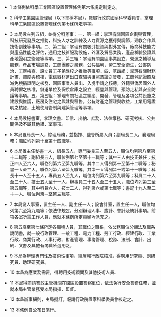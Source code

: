 * 1 本條例依科學工業園區設置管理條例第六條規定制定之。

* 2 科學工業園區管理局（以下簡稱本局），隸屬行政院國家科學委員會，掌理科學工業園區設置管理條例第七條所定事項。

* 3 本局設左列五組，並得分科辦事：一、第一組：掌理有關園區企劃與管理，科技研究發展之推動，科技人才之訓練及人力資源之獲得與調節，建教合作與技術訓練等事項。二、第二組：掌理有關吸引投資與對外宣傳，廠商科技能力與產品性能之評估，通用之技術服務設施，外匯及貿易業務，產品檢驗發證與產地證明之簽發等事項。三、第三組：掌理有關園區事業設立、營運之輔導及服務，產品市場調查，工商團體之業務，公共福利，勞工安全衛生，公害防治，工廠檢查，設立員工子弟學校之推動等事項。四、第四組：掌理有關財務計畫、調度與稽核，電信器材進出口查驗與護照憑證之簽發，工商登記證照及減免稅捐證明之核發，園區事業人員出、入境申請之核轉，外籍與僑居國外人員聘僱之核准，儲運單位及保稅倉庫之設立、經營與管理，預防走私與安全防護等事項。五、第五組：掌理有關社區之編定、開發、管理及各項公共設施之建設與維護，廠房及住宅之興建與租售，公有財產之管理與收益，工業用電證明之核發，土地使用管制與建築管理等事項。

* 4 本局設秘書室，掌理文書、印信、出納、庶務、法律事務、研究考核、公共關係及不屬其他組、室事項。

* 5 本局置局長一人，綜理局務，並指揮、監督所屬人員；副局長二人，襄理局務；職位均列第十至第十四職等。

* 6 本局置主任秘書一人，組長五人，專門委員三人至五人，職位均列第八至第十二職等；副組長五人，職位列第七至第十一職等；其中三人由技正兼任；技正四人至六人，職位列第六至第九職等，其中二人得列第十至第十二職等；秘書一人至三人，職位列第六至第九職等，其中一人得列第十或第十一職等；科長十一人至十五人，專員五人至九人，職位均列第六至第九職等；科員二十人至三十人，技士五人至十一人，辦事員二十五人至三十五人，職位均列第三至第五職等，其中科員六人，技士二人，得列第六或第七職等；書記十九人至二十一人，職位列第一至第三職等。

* 7 本局設人事室，置主任一人、副主任一人；設會計室，置主任一人，職位均列第六至第九職等；依法律規定，分別辦理人事、歲計、會計及統計事項。前項各室所需工作人員，應就本條例所定員額內派充之。

* 8 第五條至第七條所定各職稱人員，其職位之職系，依公務職位分類法及職系說明書，就一般行政管理、一般工程、電力工程、勞工行政、經建行政、工業行政、商業行政、人事行政、財產管理、事務管理、稅務、法制、會計、出納、文書及其他有關職系選用之。

* 9 本局為辦理專門性及技術性事項，經層報行政院核准，得聘用研究員、副研究員、助理研究員。

* 10 本局為應業務需要，得聘用技術顧問及其他技術人員。

* 11 本局得商請警政主管機關在園區設置警察單位，依法執行安全警衛任務，並就本局主管業務受本局指揮、監督。

* 12 本局辦事細則，由局擬訂，報請行政院國家科學委員會核定之。

* 13 本條例自公布日施行。

